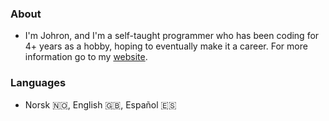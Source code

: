 ### About
- I'm Johron, and I'm a self-taught programmer who has been coding for 4+ years as a hobby, hoping to eventually make it a career. For more information go to my [website](https://johron.one).

### Languages
- Norsk 🇳🇴, English 🇬🇧, Español 🇪🇸
